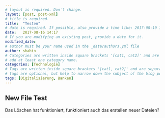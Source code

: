 ```yaml
---
# layout is required. Don't change.
layout: [post, post-xml]
# title is required.
title:  "Testen"
# date is required. If possible, also provide a time like: 2017-08-10 10:25:00.
date:   2017-08-16 14:17
# If you are modifying an existing post, provide a date for it.
modified_date: 
# author must be your name used in the _data/authors.yml file
author: shahin
# Categories are written inside square brackets '[cat1, cat2]' and are separated by comma.
# add at least one category name.
categories: [Technologie]
# Tags are written inside square brackets '[cat1, cat2]' and are separated by comma.
# tags are optional, but help to narrow down the subject of the blog post
tags: [Digitalisierung, Banken]
---
```


## New File Test

Das Löschen hat funktioniert, funktioniert auch das erstellen neuer Dateien?
